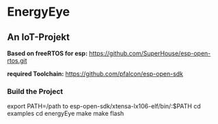 # EnergyEye

## An IoT-Projekt

**Based on freeRTOS for esp:** https://github.com/SuperHouse/esp-open-rtos.git

**required Toolchain:** https://github.com/pfalcon/esp-open-sdk

### Build the Project

  export PATH=/path to esp-open-sdk/xtensa-lx106-elf/bin/:$PATH
  cd examples
  cd energyEye
  make
  make flash
